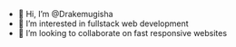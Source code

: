 - 👋 Hi, I’m @Drakemugisha
- 👀 I’m interested in fullstack web development
- 💞️ I’m looking to collaborate on fast responsive websites


<!---
Drakemugisha/drake is a ✨ special ✨ repository because its `README.md` (this file) appears on your GitHub profile.
You can click the Preview link to take a look at your changes.
--->
